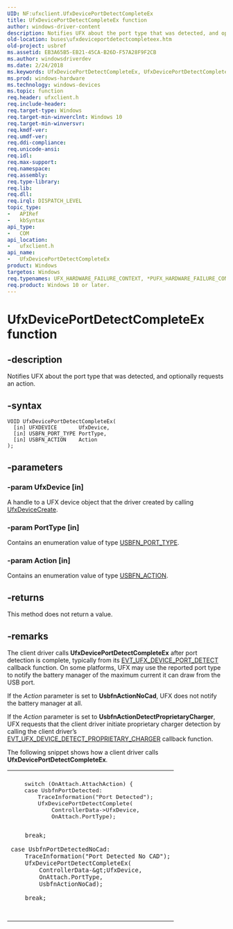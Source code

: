 ```yaml
---
UID: NF:ufxclient.UfxDevicePortDetectCompleteEx
title: UfxDevicePortDetectCompleteEx function
author: windows-driver-content
description: Notifies UFX about the port type that was detected, and optionally requests an action.
old-location: buses\ufxdeviceportdetectcompleteex.htm
old-project: usbref
ms.assetid: EB3A65B5-EB21-45CA-B26D-F57A28F9F2CB
ms.author: windowsdriverdev
ms.date: 2/24/2018
ms.keywords: UfxDevicePortDetectCompleteEx, UfxDevicePortDetectCompleteEx method [Buses], buses.ufxdeviceportdetectcompleteex, ufxclient/UfxDevicePortDetectCompleteEx
ms.prod: windows-hardware
ms.technology: windows-devices
ms.topic: function
req.header: ufxclient.h
req.include-header: 
req.target-type: Windows
req.target-min-winverclnt: Windows 10
req.target-min-winversvr: 
req.kmdf-ver: 
req.umdf-ver: 
req.ddi-compliance: 
req.unicode-ansi: 
req.idl: 
req.max-support: 
req.namespace: 
req.assembly: 
req.type-library: 
req.lib: 
req.dll: 
req.irql: DISPATCH_LEVEL
topic_type:
-	APIRef
-	kbSyntax
api_type:
-	COM
api_location:
-	ufxclient.h
api_name:
-	UfxDevicePortDetectCompleteEx
product: Windows
targetos: Windows
req.typenames: UFX_HARDWARE_FAILURE_CONTEXT, *PUFX_HARDWARE_FAILURE_CONTEXT
req.product: Windows 10 or later.
---
```


# UfxDevicePortDetectCompleteEx function


## -description


Notifies UFX about the port type that was detected, and optionally requests an action.


## -syntax


````
VOID UfxDevicePortDetectCompleteEx(
  [in] UFXDEVICE       UfxDevice,
  [in] USBFN_PORT_TYPE PortType,
  [in] USBFN_ACTION    Action
);
````


## -parameters




### -param UfxDevice [in]

A handle to a UFX device object that the driver created by calling <a href="..\ufxclient\nf-ufxclient-ufxdevicecreate.md">UfxDeviceCreate</a>.


### -param PortType [in]

Contains an enumeration value of type <a href="..\usbfnbase\ne-usbfnbase-_usbfn_port_type.md">USBFN_PORT_TYPE</a>.


### -param Action [in]

Contains an enumeration value of type <a href="..\ufxbase\ne-ufxbase-_usbfn_action.md">USBFN_ACTION</a>.


## -returns



This method does not return a value.




## -remarks



The client driver calls <b>UfxDevicePortDetectCompleteEx</b> after port detection is complete, typically from its <a href="..\ufxclient\nc-ufxclient-evt_ufx_device_port_detect.md">EVT_UFX_DEVICE_PORT_DETECT</a> callback function. On some platforms, UFX may use the reported port type to notify the battery manager of the maximum current it can draw from the USB port.

  
If the <i>Action</i> parameter is set to <b>UsbfnActionNoCad</b>, UFX does not notify the battery manager at all.


If the <i>Action</i> parameter is set to <b>UsbfnActionDetectProprietaryCharger</b>, UFX requests that the client driver initiate proprietary charger detection by calling the client driver’s <a href="..\ufxclient\nc-ufxclient-evt_ufx_device_proprietary_charger_detect.md">EVT_UFX_DEVICE_DETECT_PROPRIETARY_CHARGER</a> callback function.


The following snippet shows how a client driver calls <b>UfxDevicePortDetectCompleteEx</b>.

<div class="code"><span codelanguage=""><table>
<tr>
<th></th>
</tr>
<tr>
<td>
<pre>    switch (OnAttach.AttachAction) {
    case UsbfnPortDetected:
        TraceInformation("Port Detected");
        UfxDevicePortDetectComplete(
            ControllerData-&gt;UfxDevice,
            OnAttach.PortType);

        break;

    case UsbfnPortDetectedNoCad:
        TraceInformation("Port Detected No CAD");
        UfxDevicePortDetectCompleteEx(
            ControllerData-&gt;UfxDevice,
            OnAttach.PortType,
            UsbfnActionNoCad);

        break;

</pre>
</td>
</tr>
</table></span></div>


